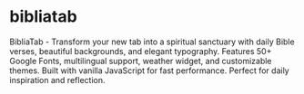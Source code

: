 # bibliatab
BibliaTab - Transform your new tab into a spiritual sanctuary with daily Bible verses, beautiful backgrounds, and elegant typography. Features 50+ Google Fonts, multilingual support, weather widget, and customizable themes. Built with vanilla JavaScript for fast performance. Perfect for daily inspiration and reflection.
